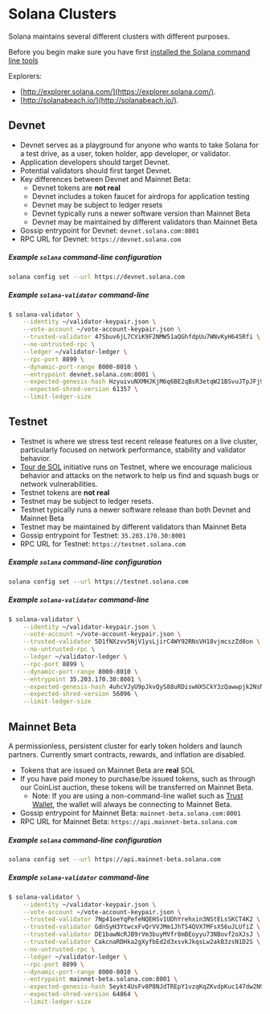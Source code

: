 # Solana Clusters
Solana maintains several different clusters with different purposes.

Before you begin make sure you have first
[installed the Solana command line tools](cli/install-solana-cli-tools.md)

Explorers:
* [http://explorer.solana.com/](https://explorer.solana.com/).
* [http://solanabeach.io/](http://solanabeach.io/).

## Devnet
* Devnet serves as a playground for anyone who wants to take Solana for a
test drive, as a user, token holder, app developer, or validator.
* Application developers should target Devnet.
* Potential validators should first target Devnet.
* Key differences between Devnet and Mainnet Beta:
  * Devnet tokens are **not real**
  * Devnet includes a token faucet for airdrops for application testing
  * Devnet may be subject to ledger resets
  * Devnet typically runs a newer software version than Mainnet Beta
  * Devnet may be maintained by different validators than Mainnet Beta
 * Gossip entrypoint for Devnet: `devnet.solana.com:8001`
 * RPC URL for Devnet: `https://devnet.solana.com`


##### Example `solana` command-line configuration
```bash
solana config set --url https://devnet.solana.com
```

##### Example `solana-validator` command-line
```bash
$ solana-validator \
    --identity ~/validator-keypair.json \
    --vote-account ~/vote-account-keypair.json \
    --trusted-validator 47Sbuv6jL7CViK9F2NMW51aQGhfdpUu7WNvKyH645Rfi \
    --no-untrusted-rpc \
    --ledger ~/validator-ledger \
    --rpc-port 8899 \
    --dynamic-port-range 8000-8010 \
    --entrypoint devnet.solana.com:8001 \
    --expected-genesis-hash HzyuivuNXMHJKjM6q6BE2qBsR3etqW21BSvuJTpJFj9A \
    --expected-shred-version 61357 \
    --limit-ledger-size
```


## Testnet
* Testnet is where we stress test recent release features on a live
cluster, particularly focused on network performance, stability and validator
behavior.
* [Tour de SOL](tour-de-sol/README.md) initiative runs on Testnet, where we
encourage malicious behavior and attacks on the network to help us find and
squash bugs or network vulnerabilities.
* Testnet tokens are **not real**
* Testnet may be subject to ledger resets.
* Testnet typically runs a newer software release than both Devnet and
Mainnet Beta
* Testnet may be maintained by different validators than Mainnet Beta
* Gossip entrypoint for Testnet: `35.203.170.30:8001`
* RPC URL for Testnet: `https://testnet.solana.com`


##### Example `solana` command-line configuration
```bash
solana config set --url https://testnet.solana.com
```

##### Example `solana-validator` command-line
```bash
$ solana-validator \
    --identity ~/validator-keypair.json \
    --vote-account ~/vote-account-keypair.json \
    --trusted-validator 5D1fNXzvv5NjV1ysLjirC4WY92RNsVH18vjmcszZd8on \
    --no-untrusted-rpc \
    --ledger ~/validator-ledger \
    --rpc-port 8899 \
    --dynamic-port-range 8000-8010 \
    --entrypoint 35.203.170.30:8001 \
    --expected-genesis-hash 4uhcVJyU9pJkvQyS88uRDiswHXSCkY3zQawwpjk2NsNY \
    --expected-shred-version 56096 \
    --limit-ledger-size
```

## Mainnet Beta
A permissionless, persistent cluster for early token holders and launch partners.
Currently smart contracts, rewards, and inflation are disabled.
 * Tokens that are issued on Mainnet Beta are **real** SOL
 * If you have paid money to purchase/be issued tokens, such as through our
 CoinList auction, these tokens will be transferred on Mainnet Beta.
   * Note: If you are using a non-command-line wallet such as
   [Trust Wallet](wallet-guide/trust-wallet.md),
   the wallet will always be connecting to Mainnet Beta.
 * Gossip entrypoint for Mainnet Beta: `mainnet-beta.solana.com:8001`
 * RPC URL for Mainnet Beta: `https://api.mainnet-beta.solana.com`

##### Example `solana` command-line configuration
```bash
solana config set --url https://api.mainnet-beta.solana.com
```

##### Example `solana-validator` command-line
```bash
$ solana-validator \
    --identity ~/validator-keypair.json \
    --vote-account ~/vote-account-keypair.json \
    --trusted-validator 7Np41oeYqPefeNQEHSv1UDhYrehxin3NStELsSKCT4K2 \
    --trusted-validator GdnSyH3YtwcxFvQrVVJMm1JhTS4QVX7MFsX56uJLUfiZ \
    --trusted-validator DE1bawNcRJB9rVm3buyMVfr8mBEoyyu73NBovf2oXJsJ \
    --trusted-validator CakcnaRDHka2gXyfbEd2d3xsvkJkqsLw2akB3zsN1D2S \
    --no-untrusted-rpc \
    --ledger ~/validator-ledger \
    --rpc-port 8899 \
    --dynamic-port-range 8000-8010 \
    --entrypoint mainnet-beta.solana.com:8001 \
    --expected-genesis-hash 5eykt4UsFv8P8NJdTREpY1vzqKqZKvdpKuc147dw2N9d \
    --expected-shred-version 64864 \
    --limit-ledger-size
```
